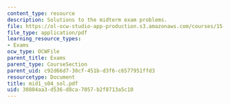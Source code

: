 ```yaml
---
content_type: resource
description: Solutions to the midterm exam problems.
file: https://ol-ocw-studio-app-production.s3.amazonaws.com/courses/15-501-introduction-to-financial-and-managerial-accounting-spring-2004/30804aa3d536d8ca7057b2f8713a5c10_mid1_s04_sol.pdf
file_type: application/pdf
learning_resource_types:
- Exams
ocw_type: OCWFile
parent_title: Exams
parent_type: CourseSection
parent_uid: c92d66d7-30cf-451b-d3f6-c6577951ffd3
resourcetype: Document
title: mid1_s04_sol.pdf
uid: 30804aa3-d536-d8ca-7057-b2f8713a5c10
---
```

